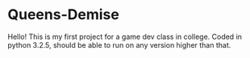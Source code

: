 # Queens-Demise
Hello!
This is my first project for a game dev class in college. Coded in python 3.2.5, should be able to run on any version higher than that.
